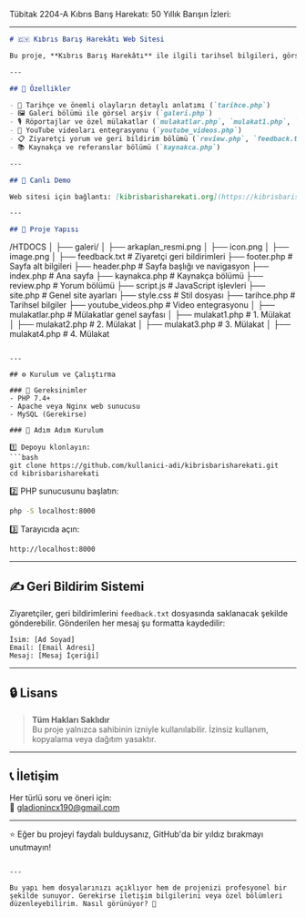 Tübitak 2204-A Kıbrıs Barış Harekatı: 50 Yıllık Barışın İzleri:

---

```markdown
# 🇨🇾 Kıbrıs Barış Harekâtı Web Sitesi

Bu proje, **Kıbrıs Barış Harekâtı** ile ilgili tarihsel bilgileri, görselleri ve röportajları kullanıcılarla paylaşmak amacıyla geliştirilmiştir. PHP tabanlı bir web sitesi olarak tasarlanmış ve kullanıcı geri bildirimleri de dahil olmak üzere zengin bir içerik sunmaktadır.

---

## 🌟 Özellikler

- 📜 Tarihçe ve önemli olayların detaylı anlatımı (`tarihce.php`)
- 🖼️ Galeri bölümü ile görsel arşiv (`galeri.php`)
- 🎙️ Röportajlar ve özel mülakatlar (`mulakatlar.php`, `mulakat1.php`, `mulakat2.php`, `mulakat3.php`, `mulakat4.php`)
- 🎥 YouTube videoları entegrasyonu (`youtube_videos.php`)
- 📋 Ziyaretçi yorum ve geri bildirim bölümü (`review.php`, `feedback.txt`)
- 📚 Kaynakça ve referanslar bölümü (`kaynakca.php`)

---

## 🔗 Canlı Demo

Web sitesi için bağlantı: [kibrisbarisharekati.org](https://kibrisbarisharekati.org)

---

## 📂 Proje Yapısı

```
/HTDOCS
│
├── galeri/
│   ├── arkaplan_resmi.png
│   ├── icon.png
│   ├── image.png
│
├── feedback.txt          # Ziyaretçi geri bildirimleri
├── footer.php            # Sayfa alt bilgileri
├── header.php            # Sayfa başlığı ve navigasyon
├── index.php             # Ana sayfa
├── kaynakca.php          # Kaynakça bölümü
├── review.php            # Yorum bölümü
├── script.js             # JavaScript işlevleri
├── site.php              # Genel site ayarları
├── style.css             # Stil dosyası
├── tarihce.php           # Tarihsel bilgiler
├── youtube_videos.php    # Video entegrasyonu
│
├── mulakatlar.php        # Mülakatlar genel sayfası
│   ├── mulakat1.php      # 1. Mülakat
│   ├── mulakat2.php      # 2. Mülakat
│   ├── mulakat3.php      # 3. Mülakat
│   ├── mulakat4.php      # 4. Mülakat
```

---

## ⚙️ Kurulum ve Çalıştırma

### 📌 Gereksinimler
- PHP 7.4+  
- Apache veya Nginx web sunucusu  
- MySQL (Gerekirse)  

### 🚀 Adım Adım Kurulum

1️⃣ Depoyu klonlayın:
```bash
git clone https://github.com/kullanici-adi/kibrisbarisharekati.git
cd kibrisbarisharekati
```

2️⃣ PHP sunucusunu başlatın:
```bash
php -S localhost:8000
```

3️⃣ Tarayıcıda açın:
```
http://localhost:8000
```

---

## ✍️ Geri Bildirim Sistemi

Ziyaretçiler, geri bildirimlerini `feedback.txt` dosyasında saklanacak şekilde gönderebilir. Gönderilen her mesaj şu formatta kaydedilir:

```
İsim: [Ad Soyad]
Email: [Email Adresi]
Mesaj: [Mesaj İçeriği]
```

---

## 🔒 Lisans

> **Tüm Hakları Saklıdır**  
> Bu proje yalnızca sahibinin izniyle kullanılabilir. İzinsiz kullanım, kopyalama veya dağıtım yasaktır.

---

## 📞 İletişim

Her türlü soru ve öneri için:  
📧 [gladionincx190@gmail.com](mailto:gladionincx190@gmail.com)

---

⭐ Eğer bu projeyi faydalı bulduysanız, GitHub'da bir yıldız bırakmayı unutmayın!
```

---

Bu yapı hem dosyalarınızı açıklıyor hem de projenizi profesyonel bir şekilde sunuyor. Gerekirse iletişim bilgilerini veya özel bölümleri düzenleyebilirim. Nasıl görünüyor? 🚀
